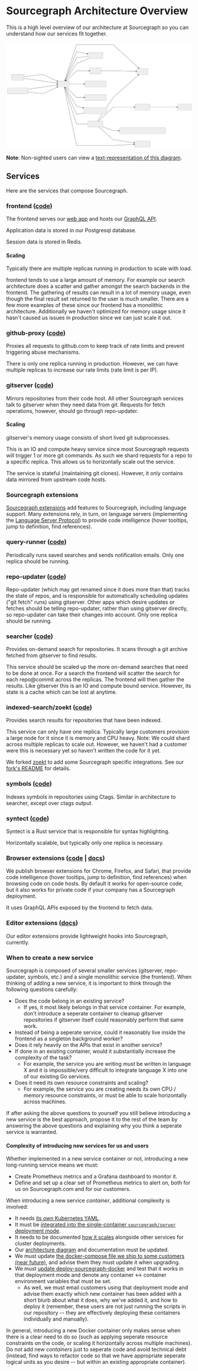 # Sourcegraph Architecture Overview

This is a high level overview of our architecture at Sourcegraph so you can understand how our services fit together.

![Sourcegraph architecture](img/architecture.svg)

**Note**: Non-sighted users can view a [text-representation of this diagram](architecture-mermaid.md).

<!--
Updating the architecture image

TODO: Automate this or replace mermaidjs diagrams

TLDR: Get @ryan-blunden to render a new svg after making changes to architecture.mermaid.

After changing architecture.mermaid, render the new diagram at https://mermaidjs.github.io/mermaid-live-editor/, set "theme" to be "neutral" in the config textarea, then download and replace img/architecture.svg. But there's one more step.

if you try rendering the downloaded SVG as is, the text is cut off in most boxes. This is because the  downloaded SVG is missing font styles that were present in the live editor page.

To fix, open the new architecture.svg, then add the following to the first class (`#mermaid-numbers .label`).

  font-size: 14px;
  font-variant: tabular-nums;
  line-height: 1.5;

Save architecture.svg, view architecture.md and the labels should now render correctly.
-->

## Services

Here are the services that compose Sourcegraph.

### frontend ([code](https://github.com/sourcegraph/sourcegraph/tree/master/cmd/frontend))

The frontend serves our [web app](web_app.md) and hosts our [GraphQL API](../api/graphql/index.md).

Application data is stored in our Postgresql database.

Session data is stored in Redis.

#### Scaling

Typically there are multiple replicas running in production to scale with load.

frontend tends to use a large amount of memory. For example our search architecture does a scatter and gather amongst the search backends in the frontend. The gathering of results can result in a lot of memory usage, even though the final result set returned to the user is much smaller. There are a few more examples of these since our frontend has a monolithic architecture. Additionally we haven't optimized for memory usage since it hasn't caused us issues in production since we can just scale it out.

### github-proxy ([code](https://github.com/sourcegraph/sourcegraph/tree/master/cmd/github-proxy))

Proxies all requests to github.com to keep track of rate limits and prevent triggering abuse mechanisms.

There is only one replica running in production. However, we can have multiple replicas to increase our rate limits (rate limit is per IP).

### gitserver ([code](https://github.com/sourcegraph/sourcegraph/tree/master/cmd/gitserver))

Mirrors repositories from their code host. All other Sourcegraph services talk to gitserver when they need data from git. Requests for fetch operations, however, should go through repo-updater.

#### Scaling

gitserver's memory usage consists of short lived git subprocesses.

This is an IO and compute heavy service since most Sourcegraph requests will trigger 1 or more git commands. As such we shard requests for a repo to a specific replica. This allows us to horizontally scale out the service.

The service is stateful (maintaining git clones). However, it only contains data mirrored from upstream code hosts.

### Sourcegraph extensions

[Sourcegraph extensions](../extensions/index.md) add features to Sourcegraph, including language support. Many extensions rely, in turn, on language servers (implementing the [Language Server Protocol](https://microsoft.github.io/language-server-protocol/)) to provide code intelligence (hover tooltips, jump to definition, find references).

### query-runner ([code](https://github.com/sourcegraph/sourcegraph/tree/master/cmd/query-runner))

Periodically runs saved searches and sends notification emails. Only one replica should be running.

### repo-updater ([code](https://github.com/sourcegraph/sourcegraph/tree/master/cmd/repo-updater))

Repo-updater (which may get renamed since it does more than that) tracks the state of repos, and is responsible for automatically scheduling updates ("git fetch" runs) using gitserver. Other apps which desire updates or fetches should be telling repo-updater, rather than using gitserver directly, so repo-updater can take their changes into account. Only one replica should be running.

### searcher ([code](https://github.com/sourcegraph/sourcegraph/tree/master/cmd/searcher))

Provides on-demand search for repositories. It scans through a git archive fetched from gitserver to find results.

This service should be scaled up the more on-demand searches that need to be done at once. For a search the frontend will scatter the search for each repo@commit across the replicas. The frontend will then gather the results. Like gitserver this is an IO and compute bound service. However, its state is a cache which can be lost at anytime.

### indexed-search/zoekt ([code](https://github.com/sourcegraph/zoekt))

Provides search results for repositories that have been indexed.

This service can only have one replica. Typically large customers provision a large node for it since it is memory and CPU heavy. Note: We could shard across multiple replicas to scale out. However, we haven't had a customer were this is necessary yet so haven't written the code for it yet.

We forked [zoekt](https://github.com/google/zoekt) to add some Sourcegraph specific integrations. See our [fork's README](https://github.com/sourcegraph/zoekt/blob/master/README.md) for details.

### symbols ([code](https://github.com/sourcegraph/sourcegraph/tree/master/cmd/symbols))

Indexes symbols in repositories using Ctags. Similar in architecture to searcher, except over ctags output.

### syntect ([code](https://github.com/sourcegraph/syntect_server))

Syntect is a Rust service that is responsible for syntax highlighting.

Horizontally scalable, but typically only one replica is necessary.

### Browser extensions ([code](https://github.com/sourcegraph/sourcegraph/tree/master/browser) | [docs](https://docs.sourcegraph.com/integration/browser_extension))

We publish browser extensions for Chrome, Firefox, and Safari, that provide code intelligence (hover tooltips, jump to definition, find references) when browsing code on code hosts. By default it works for open-source code, but it also works for private code if your company has a Sourcegraph deployment.

It uses GraphQL APIs exposed by the frontend to fetch data.

### Editor extensions ([docs](https://docs.sourcegraph.com/integration/editor))

Our editor extensions provide lightweight hooks into Sourcegraph, currently.

### When to create a new service

Sourcegraph is composed of several smaller services (gitserver, repo-updater, symbols, etc.) and a single monolithic service (the frontend). When thinking of adding a new service, it is important to think through the following questions carefully:

- Does the code belong in an existing service?
    - If yes, it most likely belongs in that service container. For example, don't introduce a seperate container to cleanup gitserver repositories if gitserver itself could reasonably perform that same work.
- Instead of being a seperate service, could it reasonably live inside the frontend as a singleton background worker?
- Does it rely heavily on the APIs that exist in another service?
- If done in an existing container, would it substantially increase the complexity of the task?
    - For example, the service you are writing _must_ be written in language X and it is impossible/very difficult to integrate language X into one of our existing Go services.
- Does it need its own resource constraints and scaling?
   - For example, the service you are creating needs its own CPU / memory resource constraints, or must be able to scale horizontally across machines.

If after asking the above questions to yourself you still believe introducing a new service is the best approach, propose it to the rest of the team by answering the above questions and explaining why you think a seperate service is warranted.

#### Complexity of introducing new services for us and users

Whether implemented in a new service container or not, introducing a new long-running service means we must:

- Create Prometheus metrics and a Grafana dashboard to monitor it.
- Define and set up a clear set of Prometheus metrics to alert on, both for us on Sourcegraph.com and for our customers.

When introducing a new service _container_, additional complexity is involved:

- It needs [its own Kubernetes YAML](https://github.com/sourcegraph/deploy-sourcegraph/tree/master/base).
- It must be [integrated into the single-container `sourcegraph/server` deployment mode](https://github.com/sourcegraph/sourcegraph/tree/master/cmd/server).
- It needs to be documented [how it scales](https://github.com/sourcegraph/deploy-sourcegraph/blob/master/docs/scale.md) alongside other services for cluster deployments.
- Our [architecture diagram](https://github.com/sourcegraph/sourcegraph/blob/master/doc/dev/architecture.md) and documentation must be updated.
- We must update [the docker-compose file we ship to some customers (near future)](https://github.com/sourcegraph/deploy-sourcegraph-docker/pull/38), and advise them they must update it when upgrading.
- We must [update deploy-sourcegraph-docker](https://github.com/sourcegraph/deploy-sourcegraph-docker) and test that it works in that deployment mode and denote any container <-> container environment variables that must be set.
    - As well, we must email customers using that deployment mode and advise them exactly which new container has been added with a short blurb about what it does, why we've added it, and how to deploy it (remember, these users are not just running the scripts in our repository -- they are effectively deploying these containers individually and manually).

In general, introducing a new Docker container only makes sense when there is a clear need to do so (such as applying seperate resource constraints on the code, or scaling it horizontally across multiple machines). Do not add new _containers_ just to seperate code and avoid technical debt (instead, find ways to refactor code so that we have appropriate seperate logical units as you desire -- but within an existing appropriate container).
